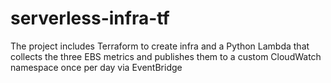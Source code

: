# serverless-infra-tf
The project includes Terraform to create infra and a Python Lambda that collects the three EBS metrics and publishes them to a custom CloudWatch namespace once per day via EventBridge
